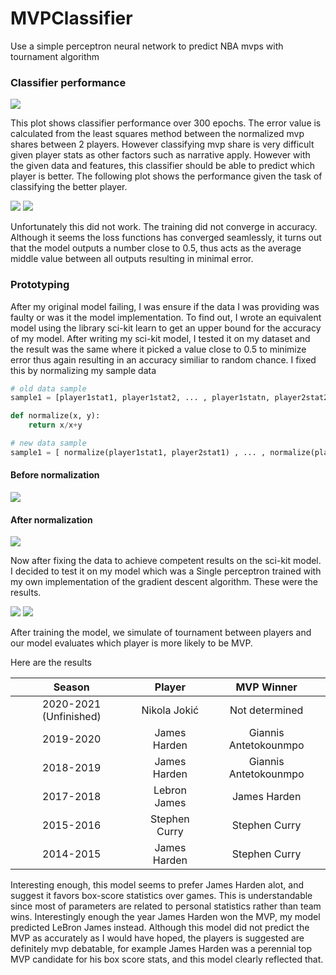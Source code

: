 # MVPClassifier
Use a simple perceptron neural network to predict NBA mvps with tournament algorithm

### Classifier performance
<img src="./assets/error%20plot.png"/>

This plot shows classifier performance over 300 epochs. The error value is calculated from the least squares
method between the normalized mvp shares between 2 players. However classifying mvp share is very difficult given player stats
as other factors such as narrative apply. However with the given data and features, this classifier should be able to predict which player is better.
The following plot shows the performance given the task of classifying the better player.

<img src="./assets/validation2.png"/>
<img src="./assets/validation3.png"/>

Unfortunately this did not work. The training did not converge in accuracy. Although it seems the loss functions has converged seamlessly, it turns out
that the model outputs a number close to 0.5, thus acts as the average middle value between all outputs resulting in minimal error. 

### Prototyping

After my original model failing, I was ensure if the data I was providing was faulty or was it the 
model implementation. To find out, I wrote an equivalent model using the library sci-kit learn to get an upper bound
for the accuracy of my model. After writing my sci-kit model, I tested it on my dataset and the result was the same
where it picked a value close to 0.5 to minimize error thus again resulting in an accuracy similiar to random chance. I fixed this by normalizing my sample data

```python
# old data sample
sample1 = [player1stat1, player1stat2, ... , player1statn, player2stat2, ... player2statn]

def normalize(x, y):
    return x/x+y

# new data sample
sample1 = [ normalize(player1stat1, player2stat1) , ... , normalize(player1statn, player2statn)]
```
#### Before normalization

<img src="./assets/old_scikit.png"/>

#### After normalization

<img src="./assets/sci_kit_accuracy.png"/>

Now after fixing the data to achieve competent results on the sci-kit model. I decided to test it on my model which
was a Single perceptron trained with my own implementation of the gradient descent algorithm. These were the results.

<img src="./assets/validation4.png"/>
<img src="./assets/validation5.png"/>

After training the model, we simulate of tournament between players
and our model evaluates which player is more likely to be MVP. 

Here are the results

| Season                 | Player        | MVP Winner            |
|:----------------------:|:-------------:| :--------------------:|
| 2020-2021 (Unfinished) | Nikola Jokić  | Not determined        |
| 2019-2020              | James Harden  | Giannis Antetokounmpo |
| 2018-2019              | James Harden  | Giannis Antetokounmpo |
| 2017-2018              | Lebron James  | James Harden          |
| 2015-2016              | Stephen Curry | Stephen Curry         |
| 2014-2015              | James Harden  | Stephen Curry         |

Interesting enough, this model seems to prefer James Harden alot, and suggest
it favors box-score statistics over games. This is understandable since most of parameters
are related to personal statistics rather than team wins. Interestingly enough
the year James Harden won the MVP, my model predicted LeBron James instead. Although
this model did not predict the MVP as accurately as I would have hoped,
the players is suggested are definitely mvp debatable, for example James
Harden was a perennial top MVP candidate for his box score stats, and this model
clearly reflected that.